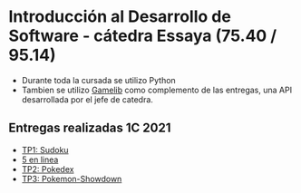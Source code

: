 # Introducción al Desarrollo de Software - cátedra Essaya (75.40 / 95.14)

- Durante toda la cursada se utilizo Python
- Tambien se utilizo [Gamelib](https://github.com/dessaya/python-gamelib) como complemento de las entregas, una API desarrollada por el jefe de catedra.

## Entregas realizadas 1C 2021
- [TP1: Sudoku]()
- [5 en linea]()
- [TP2: Pokedex]()
- [TP3: Pokemon-Showdown]()
